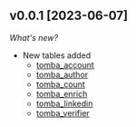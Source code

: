 ## v0.0.1 [2023-06-07]

_What's new?_

- New tables added
  - [tomba_account](https://hub.steampipe.io/plugins/tomba-io/tomba/tables/tomba_account)
  - [tomba_author](https://hub.steampipe.io/plugins/tomba-io/tomba/tables/tomba_author)
  - [tomba_count](https://hub.steampipe.io/plugins/tomba-io/tomba/tables/tomba_count)
  - [tomba_enrich](https://hub.steampipe.io/plugins/tomba-io/tomba/tables/tomba_enrich)
  - [tomba_linkedin](https://hub.steampipe.io/plugins/tomba-io/tomba/tables/tomba_linkedin)
  - [tomba_verifier](https://hub.steampipe.io/plugins/tomba-io/tomba/tables/tomba_verifier)
